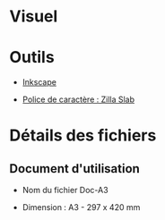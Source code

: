 # Visuel


# Outils

- [Inkscape](https://inkscape.org)

- [Police de caractère : Zilla Slab](https://mozilla.design/typography)


# Détails des fichiers

## Document d'utilisation 

- Nom du fichier Doc-A3

- Dimension : A3 - 297 x 420 mm

